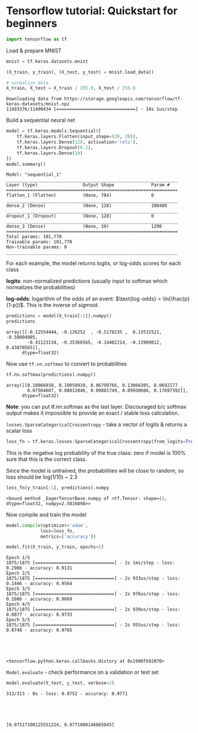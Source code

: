 # Tensorflow tutorial: Quickstart for beginners


```python
import tensorflow as tf
```

Load & prepare MNIST


```python
mnist = tf.keras.datasets.mnist

(X_train, y_train), (X_test, y_test) = mnist.load_data()

# normalize data
X_train, X_test = X_train / 255.0, X_test / 255.0
```

    Downloading data from https://storage.googleapis.com/tensorflow/tf-keras-datasets/mnist.npz
    11493376/11490434 [==============================] - 14s 1us/step


Build a sequential neural net


```python
model = tf.keras.models.Sequential([
    tf.keras.layers.Flatten(input_shape=(28, 28)), 
    tf.keras.layers.Dense(128, activation='relu'), 
    tf.keras.layers.Dropout(0.2), 
    tf.keras.layers.Dense(10)
])
model.summary()
```

    Model: "sequential_1"
    _________________________________________________________________
    Layer (type)                 Output Shape              Param #   
    =================================================================
    flatten_1 (Flatten)          (None, 784)               0         
    _________________________________________________________________
    dense_2 (Dense)              (None, 128)               100480    
    _________________________________________________________________
    dropout_1 (Dropout)          (None, 128)               0         
    _________________________________________________________________
    dense_3 (Dense)              (None, 10)                1290      
    =================================================================
    Total params: 101,770
    Trainable params: 101,770
    Non-trainable params: 0
    _________________________________________________________________


For each example, the model returns logits, or log-odds scores for each class

**logits**: non-normalized predictions (usually input to softmax which normalizes the probabilities)<br> 

**log-odds**: logarithm of the odds of an event: $\text{log-odds} = \ln(\frac{p}{1-p})$. This is the inverse of sigmoid.


```python
predictions = model(X_train[:1]).numpy()
predictions
```




    array([[-0.12554444, -0.126252  , -0.5178235 ,  0.13532521, -0.50004005,
            -0.41123134, -0.35366565, -0.14402214, -0.13909012,  0.43870565]],
          dtype=float32)



Now use `tf.nn.softmax` to convert to probabilities


```python
tf.nn.softmax(predictions).numpy()
```




    array([[0.10066038, 0.10058919, 0.06799766, 0.13066305, 0.0692177 ,
            0.07564607, 0.08012846, 0.09881749, 0.09930606, 0.17697392]],
          dtype=float32)



**Note**: you can put tf.nn.softmax as the last layer. Discouraged b/c softmax output makes it impossible to provide an exact / stable loss calculation. 

`losses.SparseCategoricalCrossentropy` - take a vector of logits & returns a scalar loss


```python
loss_fn = tf.keras.losses.SparseCategoricalCrossentropy(from_logits=True)
```

This is the negative log probability of the true class: zero if model is 100% sure that this is the correct class. 

Since the model is untrained, the probabilities will be close to random, so loss should be log(1/10) ~ 2.3


```python
loss_fn(y_train[:1], predictions).numpy
```




    <bound method _EagerTensorBase.numpy of <tf.Tensor: shape=(), dtype=float32, numpy=2.5816898>>



Now compile and train the model


```python
model.compile(optimizer='adam', 
             loss=loss_fn, 
             metrics=['accuracy'])
```


```python
model.fit(X_train, y_train, epochs=5)
```

    Epoch 1/5
    1875/1875 [==============================] - 2s 1ms/step - loss: 0.2986 - accuracy: 0.9131
    Epoch 2/5
    1875/1875 [==============================] - 2s 933us/step - loss: 0.1446 - accuracy: 0.9564
    Epoch 3/5
    1875/1875 [==============================] - 2s 976us/step - loss: 0.1086 - accuracy: 0.9669
    Epoch 4/5
    1875/1875 [==============================] - 2s 939us/step - loss: 0.0877 - accuracy: 0.9733
    Epoch 5/5
    1875/1875 [==============================] - 2s 955us/step - loss: 0.0748 - accuracy: 0.9765





    <tensorflow.python.keras.callbacks.History at 0x1990fb92070>



`Model.evaluate` - check performance on a validation or test set


```python
model.evaluate(X_test, y_test, verbose=2)
```

    313/313 - 0s - loss: 0.0752 - accuracy: 0.9771





    [0.07517100125551224, 0.9771000146865845]


